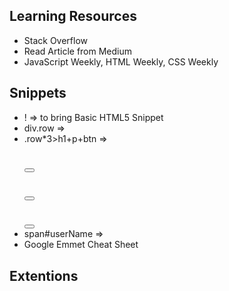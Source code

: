 ## Learning Resources
- Stack Overflow
- Read Article from Medium
- JavaScript Weekly, HTML Weekly, CSS Weekly
## Snippets
- ! => to bring Basic HTML5 Snippet
- div.row => <div class ="row">
- .row*3>h1+p+btn => 
    <div class ="row">
        <h1></h1>
        <p></p>
        <button></button>
    </div>
    <div class ="row">
        <h1></h1>
        <p></p>
        <button></button>
    </div>
    <div class ="row">
        <h1></h1>
        <p></p>
        <button></button>
    </div>
- span#userName => <span id="userName"></span>
- Google Emmet Cheat Sheet
## Extentions
